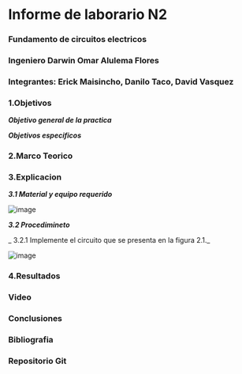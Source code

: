 # Informe de laborario N2
### Fundamento de circuitos electricos
### Ingeniero  Darwin Omar Alulema Flores

### Integrantes: Erick Maisincho, Danilo Taco, David Vasquez

### 1.Objetivos
***Objetivo general de la practica***

***Objetivos especificos***

### 2.Marco Teorico 

### 3.Explicacion

***3.1 Material y equipo requerido***

![image](https://user-images.githubusercontent.com/85728185/121991388-3173dd80-cd65-11eb-9321-160540998d26.png)

***3.2 Procedimineto***

_ 3.2.1 Implemente el circuito que se presenta en la figura 2.1._

![image](https://user-images.githubusercontent.com/85728185/121991666-c24ab900-cd65-11eb-93ad-be6823ad0597.png)

### 4.Resultados

### Video

### Conclusiones

### Bibliografia 

### Repositorio Git

